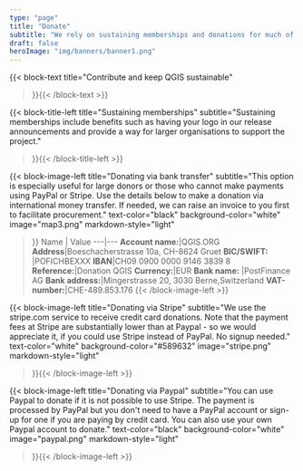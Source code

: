 ```yaml
---
type: "page"
title: "Donate"
subtitle: "We rely on sustaining memberships and donations for much of our funding"
draft: false
heroImage: "img/banners/banner1.png"
---
```


{{< block-text
    title="Contribute and keep QGIS sustainable"
>}}{{< /block-text >}}

{{< block-title-left
    title="Sustaining memberships"
    subtitle="Sustaining memberships include benefits such as having your logo in our release announcements and provide a way for larger organisations to support the project."
>}}{{< /block-title-left >}}


{{< block-image-left
    title="Donating via bank transfer"
    subtitle="This option is especially useful for large donors or those who cannot make payments using PayPal or Stripe. Use the details below to make a donation via international money transfer. If needed, we can raise an invoice to you first to facilitate procurement."
    text-color="black"
    background-color="white"
    image="map3.png"
    markdown-style="light"
>}}
Name | Value
---|---
**Account name:**|QGIS.ORG
**Address**|Boeschacherstrasse 10a, CH-8624 Gruet
  **BIC/SWIFT:** |POFICHBEXXX
**IBAN**|CH09 0900 0000 9146 3839 8
**Reference:**|Donation QGIS
**Currency:**|EUR
**Bank name:**   |PostFinance AG
**Bank address:**|Mingerstrasse 20, 3030 Berne,Switzerland
**VAT-number:**|CHE-489.853.176
{{< /block-image-left >}}

{{< block-image-left
    title="Donating via Stripe"
    subtitle="We use the stripe.com service to receive credit card donations. Note that the payment fees at Stripe are substantially lower than at Paypal - so we would appreciate it, if you could use Stripe instead of PayPal. No signup needed."
    text-color="white"
    background-color="#589632"
    image="stripe.png"
    markdown-style="light"
>}}{{< /block-image-left >}}

{{< block-image-left
    title="Donating via Paypal"
    subtitle="You can use Paypal to donate if it is not possible to use Stripe. The payment is processed by PayPal but you don't need to have a PayPal account or sign-up for one if you are paying by credit card. You can also use your own Paypal account to donate."
    text-color="black"
    background-color="white"
    image="paypal.png"
    markdown-style="light"
>}}{{< /block-image-left >}}
